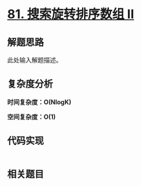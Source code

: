# [81. 搜索旋转排序数组 II](https://leetcode-cn.com/problems/search-in-rotated-sorted-array-ii/)

## 解题思路

此处输入解题描述。

## 复杂度分析

**时间复杂度：O(NlogK)**

**空间复杂度：O(1)** 

## 代码实现

```golang

```

## 相关题目

